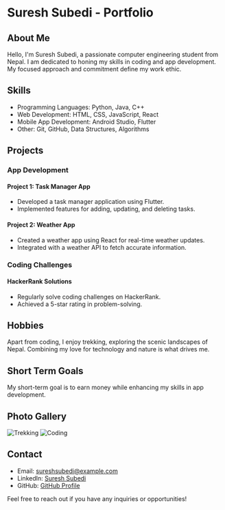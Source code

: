 # Suresh Subedi - Portfolio

## About Me

Hello, I'm Suresh Subedi, a passionate computer engineering student from Nepal. I am dedicated to honing my skills in coding and app development. My focused approach and commitment define my work ethic.

## Skills

- Programming Languages: Python, Java, C++
- Web Development: HTML, CSS, JavaScript, React
- Mobile App Development: Android Studio, Flutter
- Other: Git, GitHub, Data Structures, Algorithms

## Projects

### App Development

#### Project 1: Task Manager App
- Developed a task manager application using Flutter.
- Implemented features for adding, updating, and deleting tasks.

#### Project 2: Weather App
- Created a weather app using React for real-time weather updates.
- Integrated with a weather API to fetch accurate information.

### Coding Challenges

#### HackerRank Solutions
- Regularly solve coding challenges on HackerRank.
- Achieved a 5-star rating in problem-solving.

## Hobbies

Apart from coding, I enjoy trekking, exploring the scenic landscapes of Nepal. Combining my love for technology and nature is what drives me.

## Short Term Goals

My short-term goal is to earn money while enhancing my skills in app development.

## Photo Gallery

![Trekking](url_to_trekking_photo)
![Coding](url_to_coding_photo)

## Contact

- Email: sureshsubedi@example.com
- LinkedIn: [Suresh Subedi](https://www.linkedin.com/in/sureshsubedi/)
- GitHub: [GitHub Profile](https://github.com/sureshsubedi)

Feel free to reach out if you have any inquiries or opportunities!


